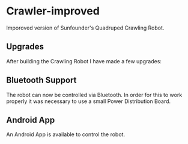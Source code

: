 # Crawler-improved
Imporoved version of Sunfounder's Quadruped Crawling Robot.


Upgrades
------

After building the Crawling Robot I have made a few upgrades:

Bluetooth Support
------

The robot can now be controlled via Bluetooth. In order for this to work properly it was necessary to use a small Power Distribution Board.

Android App
------
An Android App is available to control the robot.





